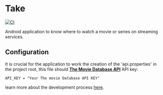 # Take
[![CI](https://github.com/leoallvez/take/actions/workflows/ci.yml/badge.svg)](https://github.com/leoallvez/take/actions/workflows/ci.yml)

Android application to know where to watch a movie or series on streaming services.

## Configuration
It is crucial for the application to work the creation of the 'api.properties' in the project root,
this file should [**The Movie Database API**](https://developers.themoviedb.org/3/getting-started/introduction) 
API key:

```
API_KEY = "Your The movie Database API KEY"
```

learn more about the development process [here](https://tree.taiga.io/project/leoallvez-take/timeline).
